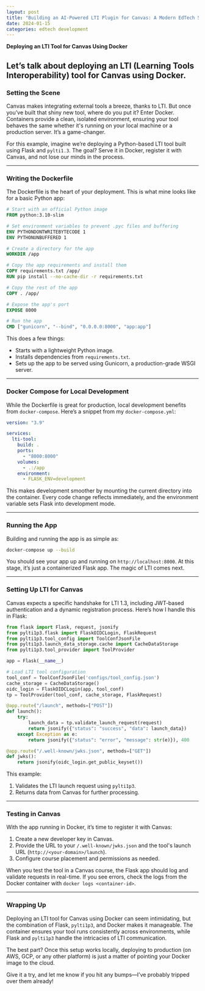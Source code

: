 ```yaml
---
layout: post
title: "Building an AI-Powered LTI Plugin for Canvas: A Modern EdTech Solution"
date: 2024-01-15
categories: edtech development
---
```

**Deploying an LTI Tool for Canvas Using Docker**  

Let’s talk about deploying an LTI (Learning Tools Interoperability) tool for Canvas using Docker. 
---

### Setting the Scene

Canvas makes integrating external tools a breeze, thanks to LTI. But once you’ve built that shiny new tool, where do you put it? Enter Docker. Containers provide a clean, isolated environment, ensuring your tool behaves the same whether it's running on your local machine or a production server. It’s a game-changer.

For this example, imagine we’re deploying a Python-based LTI tool built using Flask and `pylti1.3`. The goal? Serve it in Docker, register it with Canvas, and not lose our minds in the process.

---

### Writing the Dockerfile  

The Dockerfile is the heart of your deployment. This is what mine looks like for a basic Python app:

```dockerfile
# Start with an official Python image
FROM python:3.10-slim

# Set environment variables to prevent .pyc files and buffering
ENV PYTHONDONTWRITEBYTECODE 1
ENV PYTHONUNBUFFERED 1

# Create a directory for the app
WORKDIR /app

# Copy the app requirements and install them
COPY requirements.txt /app/
RUN pip install --no-cache-dir -r requirements.txt

# Copy the rest of the app
COPY . /app/

# Expose the app's port
EXPOSE 8000

# Run the app
CMD ["gunicorn", "--bind", "0.0.0.0:8000", "app:app"]
```

This does a few things:
- Starts with a lightweight Python image.
- Installs dependencies from `requirements.txt`.
- Sets up the app to be served using Gunicorn, a production-grade WSGI server.

---

### Docker Compose for Local Development  

While the Dockerfile is great for production, local development benefits from `docker-compose`. Here’s a snippet from my `docker-compose.yml`:

```yaml
version: "3.9"

services:
  lti-tool:
    build: .
    ports:
      - "8000:8000"
    volumes:
      - .:/app
    environment:
      - FLASK_ENV=development
```

This makes development smoother by mounting the current directory into the container. Every code change reflects immediately, and the environment variable sets Flask into development mode.

---

### Running the App  

Building and running the app is as simple as:

```bash
docker-compose up --build
```

You should see your app up and running on `http://localhost:8000`. At this stage, it’s just a containerized Flask app. The magic of LTI comes next.

---

### Setting Up LTI for Canvas  

Canvas expects a specific handshake for LTI 1.3, including JWT-based authentication and a dynamic registration process. Here’s how I handle this in Flask:

```python
from flask import Flask, request, jsonify
from pylti1p3.flask import FlaskOIDCLogin, FlaskRequest
from pylti1p3.tool_config import ToolConfJsonFile
from pylti1p3.launch_data_storage.cache import CacheDataStorage
from pylti1p3.tool_provider import ToolProvider

app = Flask(__name__)

# Load LTI tool configuration
tool_conf = ToolConfJsonFile('configs/tool_config.json')
cache_storage = CacheDataStorage()
oidc_login = FlaskOIDCLogin(app, tool_conf)
tp = ToolProvider(tool_conf, cache_storage, FlaskRequest)

@app.route("/launch", methods=["POST"])
def launch():
    try:
        launch_data = tp.validate_launch_request(request)
        return jsonify({"status": "success", "data": launch_data})
    except Exception as e:
        return jsonify({"status": "error", "message": str(e)}), 400

@app.route("/.well-known/jwks.json", methods=["GET"])
def jwks():
    return jsonify(oidc_login.get_public_keyset())
```

This example:
1. Validates the LTI launch request using `pylti1p3`.
2. Returns data from Canvas for further processing.

---

### Testing in Canvas  

With the app running in Docker, it’s time to register it with Canvas:
1. Create a new developer key in Canvas.
2. Provide the URL to your `/.well-known/jwks.json` and the tool's launch URL (`http://<your-domain>/launch`).
3. Configure course placement and permissions as needed.

When you test the tool in a Canvas course, the Flask app should log and validate requests in real-time. If you see errors, check the logs from the Docker container with `docker logs <container-id>`.

---

### Wrapping Up  

Deploying an LTI tool for Canvas using Docker can seem intimidating, but the combination of Flask, `pylti1p3`, and Docker makes it manageable. The container ensures your tool runs consistently across environments, while Flask and `pylti1p3` handle the intricacies of LTI communication.

The best part? Once this setup works locally, deploying to production (on AWS, GCP, or any other platform) is just a matter of pointing your Docker image to the cloud.

Give it a try, and let me know if you hit any bumps—I’ve probably tripped over them already!
